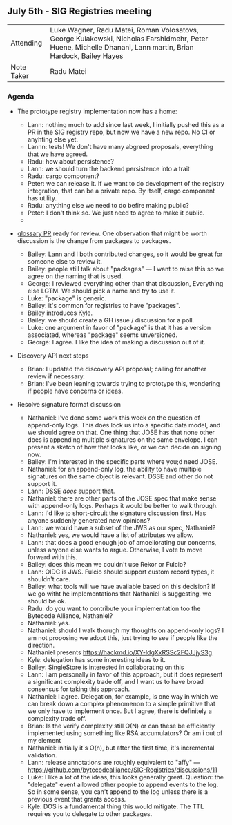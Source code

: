 ## July 5th - SIG Registries meeting

|          |      |
| -------- | -------- |
| Attending  |Luke Wagner, Radu Matei, Roman Volosatovs, George Kulakowski, Nicholas Farshidmehr, Peter Huene, Michelle Dhanani, Lann martin, Brian Hardock, Bailey Hayes
| Note Taker | Radu Matei|

### Agenda

- The prototype registry implementation now has a home:
    - Lann: nothing much to add since last week, I initially pushed this as a PR in the SIG registry repo, but now we have a new repo. No CI or anyhting else yet.
    - Lannn: tests! We don't have many abgreed proposals, everything that we have agreed.
    - Radu: how about persistence?
    - Lann: we should turn the backend persistence into a trait
    - Radu: cargo component?
    - Peter: we can release it. If we want to do development of the registry integration, that can be a private repo. By itself, cargo component has utility.
    - Radu: anything else we need to do befire making public?
    - Peter: I don't think so. We just need to agree to make it public.
    - <agreement to make cargo component public>
- [glossary PR](https://github.com/bytecodealliance/SIG-Registries/pull/6) ready for review. One observation that might be worth discussion is the change from packages to packages.
    - Bailey: Lann and I both contributed changes, so it would be great for someone else to review it.
    - Bailey: people still talk about "packages" — I want to raise this so we agree on the naming that is used.
    - George: I reviewed everything other than that discussion, Everything else LGTM. We should pick a name and try to use it.
    - Luke: "package" is generic.
    - Bailey: it's common for registries to have "packages".
    - Bailey introduces Kyle.
    - Bailey: we should create a GH issue / discussion for a poll.
    - Luke: one argument in favor of "package" is that it has a version associated, whereas "package" seems unversioned.
    - George: I agree. I like the idea of making a discussion out of it.
- Discovery API next steps
    - Brian: I updated the discovery API proposal; calling for another review if necessary.
    - Brian: I've been leaning towards trying to prototype this, wondering if people have concerns or ideas.

- Resolve signature format discussion
    - Nathaniel: I've done some work this week on the question of append-only logs. This does lock us into a specific data model, and we should agree on that. One thing that JOSE has that none other does is appending multiple signatures on the same envelope. I can present a sketch of how that looks like, or we can decide on signing now.
    - Bailey: I'm interested in the specific parts where you;d need JOSE.
    - Nathaniel: for an append-only log, the ability to have multiple signatures on the same object is relevant. DSSE and other do not support it.
    - Lann: DSSE *does* support that.
    - Nathaniel: there are other parts of the JOSE spec that make sense with append-only logs. Perhaps it would be better to walk through.
    - Lann: I'd like to short-circuit the signature discussion first. Has anyone suddenly generated new opinions?
    - Lann: we would have a subset of the JWS as our spec, Nathaniel?
    - Nathaniel: yes, we would have a list of attributes we allow.
    - Lann: that does a good enough job of amoeliorating our concerns, unless anyone else wants to argue. Otherwise, I vote to move forward with this.
    - Bailey: does this mean we couldn't use Rekor or Fulcio?
    - Lann: OIDC is JWS. Fulcio should support custom record types, it shouldn't care.
    - Bailey: what tools will we have available based on this decision? If we go witht he implementations that Nathaniel is suggesting, we should be ok.
    - Radu: do you want to contribute your implementation  too the Bytecode Alliance, Nathaniel?
    - Nathaniel: yes.
    - Nathaniel: should I walk thorugh my thoughts on append-only logs? I am not proposing we adopt this, just trying to see if people like the direction.
    - Nathaniel presents https://hackmd.io/XY-ldgXxRSSc2FQJJjyS3g
    - Kyle: delegation has some interesting ideas to it.
    - Bailey: SingleStore is interested in collaborating on this
    - Lann: I am personally in favor of this approach, but it does represent a significant complexity trade off, and I want us to have broad consensus for taking this approach.
    - Nathaniel: I agree. Delegation, for example, is one way in which we can break down a complex phenomenon to a simple primitive that we only have to implement once. But I agree, there is definitely a complexity trade off.
    - Brian: Is the verify complexity still O(N) or can these be efficiently implemented using something like RSA accumulators? Or am i out of my element
    - Nathaniel: initially it's O(n), but after the first time, it's incremental validation.
    - Lann: release annotations are roughly equivalent to "affy" — https://github.com/bytecodealliance/SIG-Registries/discussions/11
    - Luke: I like a lot of the ideas, this looks generally great. Question: the "delegate" event allowed other people to append events to the log. So in some sense, you can't append to the log unless there is a previous event that grants access.
    - Kyle: DOS is a fundamental thing this would mitigate. The TTL requires you to delegate to other packages.
